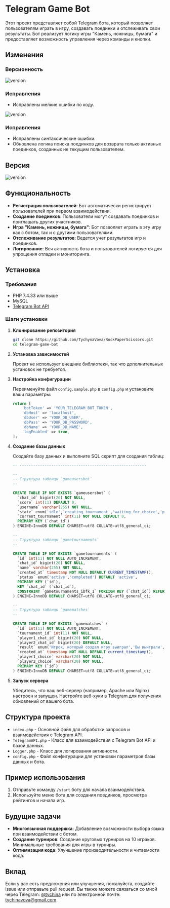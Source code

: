 # Telegram Game Bot

Этот проект представляет собой Telegram бота, который позволяет пользователям играть в игру, создавать поединки и отслеживать свои результаты. Бот реализует логику игры "Камень, ножницы, бумага" и предоставляет возможность управления через команды и кнопки.


## Изменения

### Версионность
![version](https://img.shields.io/badge/version-1.0.2-blue)

### Исправления
- Исправлены мелкие ошибки по коду.

![version](https://img.shields.io/badge/version-1.0.1-blue)

### Исправления
- Исправлены синтаксические ошибки.
- Обновлена логика поиска поединков для возврата только активных поединков, созданных не текущим пользователем.

## Версия

![version](https://img.shields.io/badge/version-1.0.0-blue)

## Функциональность

- **Регистрация пользователей**: Бот автоматически регистрирует пользователей при первом взаимодействии.
- **Создание поединков**: Пользователи могут создавать поединков и приглашать других участников.
- **Игра "Камень, ножницы, бумага"**: Бот позволяет играть в эту игру как с ботом, так и с другими пользователями.
- **Отслеживание результатов**: Ведется учет результатов игр и поединков.
- **Логирование**: Вся активность бота и пользователей логируется для упрощения отладки и мониторинга.

## Установка

### Требования

- PHP 7.4.33 или выше
- MySQL
- [Telegram Bot API](https://core.telegram.org/bots/api)

### Шаги установки

1. **Клонирование репозитория**

    ```sh
    git clone https://github.com/TychynaVova/RockPaperScissors.git
    cd telegram-game-bot
    ```

2. **Установка зависимостей**

    Проект не использует внешние библиотеки, так что дополнительных установок не требуется.

3. **Настройка конфигурации**

    Переименуйте файл `config.sample.php` в `config.php` и установите ваши параметры:

    ```php
    return [
        'botToken' => 'YOUR_TELEGRAM_BOT_TOKEN',
        'dbHost' => 'localhost',
        'dbUser' => 'YOUR_DB_USER',
        'dbPass' => 'YOUR_DB_PASSWORD',
        'dbName' => 'YOUR_DB_NAME',
        'logEnabled' => true,
    ];
    ```

4. **Создание базы данных**

    Создайте базу данных и выполните SQL скрипт для создания таблиц:

    ```sql
    -- --------------------------------------------------------

    --
    -- Структура таблицы `gameusersbot`
    --

    CREATE TABLE IF NOT EXISTS `gameusersbot` (
      `chat_id` bigint(20) NOT NULL,
      `score` int(11) DEFAULT 0,
      `username` varchar(255) NOT NULL,
      `state` enum('idle','creating_tournament','waiting_for_choice','playing_with_bot','waiting_for_choice_result') DEFAULT 'idle',
      `current_tournament` int(11) NOT NULL DEFAULT 0,
      PRIMARY KEY (`chat_id`)
    ) ENGINE=InnoDB DEFAULT CHARSET=utf8 COLLATE=utf8_general_ci;

    --
    -- Структура таблицы `gametournaments`
    --

    CREATE TABLE IF NOT EXISTS `gametournaments` (
      `id` int(11) NOT NULL AUTO_INCREMENT,
      `chat_id` bigint(20) NOT NULL,
      `name` varchar(255) NOT NULL,
      `created_at` timestamp NOT NULL DEFAULT CURRENT_TIMESTAMP(),
      `status` enum('active','completed') DEFAULT 'active',
      PRIMARY KEY (`id`),
      KEY `chat_id` (`chat_id`),
      CONSTRAINT `gametournaments_ibfk_1` FOREIGN KEY (`chat_id`) REFERENCES `gameusersbot` (`chat_id`) ON DELETE CASCADE
    ) ENGINE=InnoDB DEFAULT CHARSET=utf8 COLLATE=utf8_general_ci;

    --
    -- Структура таблицы `gamematches`
    --

    CREATE TABLE IF NOT EXISTS `gamematches` (
      `id` int(11) NOT NULL AUTO_INCREMENT,
      `tournament_id` int(11) NOT NULL,
      `player1_chat_id` bigint(20) NOT NULL,
      `player2_chat_id` bigint(20) DEFAULT NULL,
      `result` enum('Игрок, который создал игру выиграл','Вы выиграли','Ничья') DEFAULT NULL,
      `created_at` timestamp NOT NULL DEFAULT current_timestamp(),
      `player1_choice` varchar(20) NOT NULL,
      `player2_choice` varchar(20) NOT NULL,
      PRIMARY KEY (`id`)
    ) ENGINE=InnoDB DEFAULT CHARSET=utf8 COLLATE=utf8_general_ci;
    ```

5. **Запуск сервера**

    Убедитесь, что ваш веб-сервер (например, Apache или Nginx) настроен и запущен. Настройте веб-хуки в Telegram для получения обновлений от вашего бота.

## Структура проекта

- `index.php` - Основной файл для обработки запросов и взаимодействия с Telegram API.
- `TelegramAPI.php` - Класс для взаимодействия с Telegram Bot API и базой данных.
- `Logger.php` - Класс для логирования активности.
- `config.php` - Файл конфигурации для установки параметров базы данных и бота.

## Пример использования

1. Отправьте команду `/start` боту для начала взаимодействия.
2. Используйте меню бота для создания поединков, просмотра рейтингов и начала игр.

## Будущие задачи

- **Многоязычная поддержка**: Добавление возможности выбора языка при взаимодействии с ботом.
- **Создание турниров**: Создание круговых турниров на 10 играков. Минимальные требования для игры в турниры.
- **Оптимизация кода**: Улучшение производительности и читаемости кода.

## Вклад

Если у вас есть предложения или улучшения, пожалуйста, создайте issue или отправьте pull request. Вы также можете связаться со мной через Telegram: [@tychina](https://t.me/tychina) или по электронной почте: [tychinavova@gmail.com](mailto:tychinavova@gmail.com).
